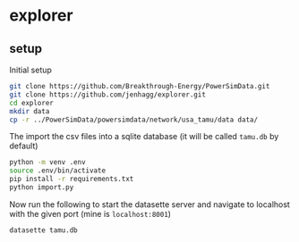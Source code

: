 # explorer

## setup

Initial setup

```bash
git clone https://github.com/Breakthrough-Energy/PowerSimData.git
git clone https://github.com/jenhagg/explorer.git
cd explorer
mkdir data
cp -r ../PowerSimData/powersimdata/network/usa_tamu/data data/
```

The import the csv files into a sqlite database (it will be called `tamu.db` by default)
```bash
python -m venv .env
source .env/bin/activate
pip install -r requirements.txt
python import.py
```

Now run the following to start the datasette server and navigate to localhost with the
given port (mine is `localhost:8001`)

```bash
datasette tamu.db
```
